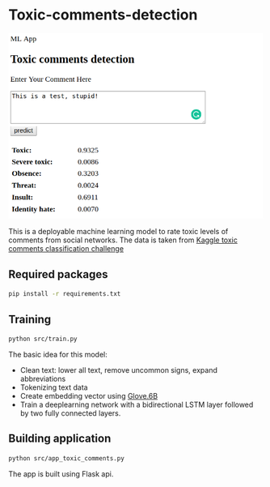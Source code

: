# Toxic-comments-detection

<p align="center">
  <img src="demo_image.png" width="600" title="Demo image">
</p>

This is a deployable machine learning model to rate toxic levels of comments from social networks. The data is taken from [Kaggle toxic comments classification challenge](https://www.kaggle.com/c/jigsaw-toxic-comment-classification-challenge)

## Required packages
```bash
pip install -r requirements.txt
```

## Training
```bash
python src/train.py
```

The basic idea for this model:
* Clean text: lower all text, remove uncommon signs, expand abbreviations
* Tokenizing text data
* Create embedding vector using [Glove.6B](https://nlp.stanford.edu/projects/glove/)
* Train a deeplearning network with a bidirectional LSTM layer followed by two fully connected layers.

## Building application
```bash
python src/app_toxic_comments.py
```
The app is built using Flask api.
